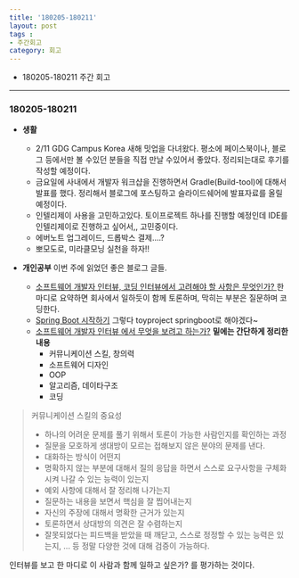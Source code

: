 ```yaml
---
title: '180205-180211'  
layout: post  
tags :  
- 주간회고
category: 회고
---
```


- 180205-180211 주간 회고

---

### 180205-180211

- **생활**
  - 2/11 GDG Campus Korea 새해 밋업을 다녀왔다. 평소에 페이스북이나, 블로그 등에서만 볼 수있던 분들을 직접 만날 수있어서 좋았다. 정리되는대로 후기를 작성할 예정이다.
  - 금요일에 사내에서 개발자 워크샵을 진행하면서 Gradle(Build-tool)에 대해서 발표를 했다. 정리해서 블로그에 포스팅하고 슬라이드쉐어에 발표자료를 올릴 예정이다.
  - 인텔리제이 사용을 고민하고있다. 토이프로젝트 하나를 진행할 예정인데 IDE를 인텔리제이로 진행하고 싶어서,, 고민중이다.
  - 에버노트 업그레이드, 드롭박스 결제....?
  - 뽀모도로, 미라클모닝 실천을 하자!!


- **개인공부**
  이번 주에 읽었던 좋은 블로그 글들.
  - [소프트웨어 개발자 인터뷰, 코딩 인터뷰에서 고려해야 할 사항은 무엇인가?
](https://steemit.com/kr/@tiny657/6aa6nb) 한마디로 요약하면  회사에서 일하듯이 함께 토론하며, 막히는 부분은 질문하며 코딩한다.
  - [Spring Boot 시작하기](https://www.holaxprogramming.com/2015/05/08/spring-boot-get-started/) 그렇다 toyproject springboot로 해야겠다~
  - [소프트웨어 개발자 인터뷰 에서 무엇을 보려고 하는가?](https://steemit.com/interview/@tiny657/4uac7z) **밑에는 간단하게 정리한 내용**
    - 커뮤니케이션 스킬, 창의력
    - 소프트웨어 디자인
    - OOP
    - 알고리즘, 데이타구조
    - 코딩

> 커뮤니케이션 스킬의 중요성
> - 하나의 어려운 문제를 풀기 위해서 토론이 가능한 사람인지를 확인하는 과정
> - 질문을 모호하게 생대방이 모르는 접해보지 않은 분야의 문제를 낸다.
> - 대화하는 방식이 어떤지
> - 명확하지 않는 부분에 대해서 질의 응답을 하면서 스스로 요구사항을 구체화시켜 나갈 수 있는 능력이 있는지
> - 예외 사항에 대해서 잘 정리해 나가는지
> - 질문하는 내용을 보면서 핵심을 잘 찝어내는지
> - 자신의 주장에 대해서 명확한 근거가 있는지
> - 토론하면서 상대방의 의견은 잘 수렴하는지
> - 잘못되었다는 피드백을 받았을 때 깨닫고, 스스로 정정할 수 있는 능력은 있는지, ... 등 정말 다양한 것에 대해 검증이 가능하다.

인터뷰를 보고 한 마디로 이 사람과 함께 일하고 싶은가? 를 평가하는 것이다.

